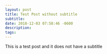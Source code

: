 ```yaml
---
layout: post
title: Test Post without subtitle
subtitle: 
date: 2018-12-03 07:58:46 -0600
description: 
tags: 
---
```

This is a test post and it does not have a subtitle
